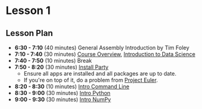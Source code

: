 # Lesson 1

## Lesson Plan

- **6:30 - 7:10** (40 minutes) General Assembly Introduction by Tim Foley
- **7:10 - 7:40** (30 minutes) [Course Overview][1], [Introduction to Data Science][2]
- **7:40 - 7:50** (10 minutes) Break
- **7:50 - 8:20** (30 minutes) [Install Party][3]
	- Ensure all apps are installed and all packages are up to date.
	- If you're on top of it, do a problem from [Project Euler](https://projecteuler.net/problem=1).
- **8:20 - 8:30** (10 minutes) [Intro Command Line][4]
- **8:30 - 9:00** (30 minutes) [Intro Python][5]
- **9:00 - 9:30** (30 minutes) [Intro NumPy][6]

[1]: notebooks/course-overview
[2]: notebooks/intro-data-science
[3]: notebooks/install-party
[4]: notebooks/intro-command-line
[5]: notebooks/intro-python
[6]: notebooks/intro-numpy
